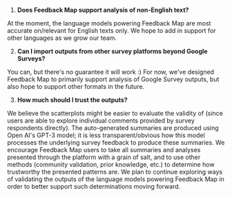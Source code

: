 1. **Does Feedback Map support analysis of non-English text?**

At the moment, the language models powering Feedback Map are most accurate on/relevant for English texts only.  We hope to add in support for other languages as we grow our team.    

2. **Can I import outputs from other survey platforms beyond Google Surveys?**

You can, but there's no guarantee it will work :)  For now, we've designed Feedback Map to primarily support analysis of Google Survey outputs, but also hope to support other formats in the future.

3.  **How much should I trust the outputs?**

We believe the scatterplots might be easier to evaluate the validity of (since users are able to explore individual comments provided by survey respondents directly).  The auto-generated summaries are produced using Open AI's GPT-3 model; it is less transparent/obvious how this model processes the underlying survey feedback to produce these summaries.  We encourage Feedback Map users to take all summaries and analyses presented through the platform with a grain of salt, and to use other methods (community validation, prior knowledge, etc.) to determine how trustworthy the presented patterns are.  We plan to continue exploring ways of validating the outputs of the language models powering Feedback Map in order to better support such determinations moving forward.